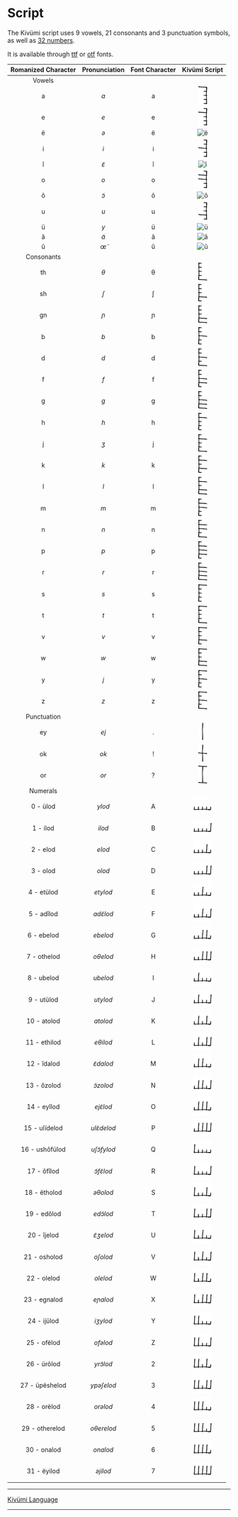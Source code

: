 
# Script

The Kivümi script uses 9 vowels, 21 consonants and 3 punctuation symbols, as well as [32 numbers](Numbers.md).

It is available through [ttf](KivumiPrototype22-Regular.ttf) or [otf](KivumiPrototype22-Regular.otf) fonts.  

| Romanized Character | Pronunciation | Font Character | Kivümi Script |
|:-:|:-:|:-:|:-:|
| Vowels | | | |
| a | *a* | a | <img src="../Pictures/Individual Script Characters/a.png" alt="a" width="20"/> |
| e | *e* | e | <img src="../Pictures/Individual Script Characters/e.png" alt="e" width="20"/> |
| ë | *ə* | ë | <img src="../Pictures/Individual Script Characters/ë.png" alt="ë" width="20"/> |
| i | *i* | i | <img src="../Pictures/Individual Script Characters/i.png" alt="i" width="20"/> |
| î | *ɛ̃* | î | <img src="../Pictures/Individual Script Characters/î.png" alt="î" width="20"/> |
| o | *o* | o | <img src="../Pictures/Individual Script Characters/o.png" alt="o" width="20"/> |
| ô | *ɔ̃* | ô | <img src="../Pictures/Individual Script Characters/ô.png" alt="ô" width="20"/> |
| u | *u* | u | <img src="../Pictures/Individual Script Characters/u.png" alt="u" width="20"/> |
| ü | *y* | ü | <img src="../Pictures/Individual Script Characters/ü.png" alt="ü" width="20"/> |
| â | *ɑ̃* | â | <img src="../Pictures/Individual Script Characters/â.png" alt="â" width="20"/> |
| û | *œ̃* | û | <img src="../Pictures/Individual Script Characters/û.png" alt="û" width="20"/> |
| Consonants | | | |
| th | *θ* | θ | <img src="../Pictures/Individual Script Characters/th.png" alt="th" width="20"/> |
| sh | *ʃ* | ʃ | <img src="../Pictures/Individual Script Characters/sh.png" alt="sh" width="20"/> |
| gn | *ɲ* | ɲ | <img src="../Pictures/Individual Script Characters/gn.png" alt="gn" width="20"/> |
| b | *b* | b | <img src="../Pictures/Individual Script Characters/b.png" alt="b" width="20"/> |
| d | *d* | d | <img src="../Pictures/Individual Script Characters/d.png" alt="d" width="20"/> |
| f | *f* | f | <img src="../Pictures/Individual Script Characters/f.png" alt="f" width="20"/> |
| g | *g* | g | <img src="../Pictures/Individual Script Characters/g.png" alt="g" width="20"/> |
| h | *h* | h | <img src="../Pictures/Individual Script Characters/h.png" alt="h" width="20"/> |
| j | *ʒ* | j | <img src="../Pictures/Individual Script Characters/j.png" alt="j" width="20"/> |
| k | *k* | k | <img src="../Pictures/Individual Script Characters/k.png" alt="k" width="20"/> |
| l | *l* | l | <img src="../Pictures/Individual Script Characters/l.png" alt="l" width="20"/> |
| m | *m* | m | <img src="../Pictures/Individual Script Characters/m.png" alt="m" width="20"/> |
| n | *n* | n | <img src="../Pictures/Individual Script Characters/n.png" alt="n" width="20"/> |
| p | *p* | p | <img src="../Pictures/Individual Script Characters/p.png" alt="p" width="20"/> |
| r | *r* | r | <img src="../Pictures/Individual Script Characters/r.png" alt="r" width="20"/> |
| s | *s* | s | <img src="../Pictures/Individual Script Characters/s.png" alt="s" width="20"/> |
| t | *t* | t | <img src="../Pictures/Individual Script Characters/t.png" alt="t" width="20"/> |
| v | *v* | v | <img src="../Pictures/Individual Script Characters/v.png" alt="v" width="20"/> |
| w | *w* | w | <img src="../Pictures/Individual Script Characters/w.png" alt="w" width="20"/> |
| y | *j* | y | <img src="../Pictures/Individual Script Characters/y.png" alt="y" width="20"/> |
| z | *z* | z | <img src="../Pictures/Individual Script Characters/z.png" alt="z" width="20"/> |
| Punctuation | | | |
| ey | *ej* | . | <img src="../Pictures/Individual Script Characters/ey.png" alt="ey" width="20"/> |
| ok | *ok* | ! | <img src="../Pictures/Individual Script Characters/ok.png" alt="ok" width="20"/> |
| or | *or* | ? | <img src="../Pictures/Individual Script Characters/or.png" alt="or" width="20"/> |
| Numerals | | | |
| 0 - ülod | *ylod* | A | <img src="../Pictures/Individual Script Characters/0.png" alt="0" width="40"/> |
| 1 - ilod | *ilod* | B | <img src="../Pictures/Individual Script Characters/1.png" alt="1" width="40"/> |
| 2 - elod | *elod* | C | <img src="../Pictures/Individual Script Characters/2.png" alt="2" width="40"/> |
| 3 - olod| *olod* | D | <img src="../Pictures/Individual Script Characters/3.png" alt="3" width="40"/> |
| 4 - etülod | *etylod* | E | <img src="../Pictures/Individual Script Characters/4.png" alt="4" width="40"/> |
| 5 - adîlod | *adɛ̃lod* | F | <img src="../Pictures/Individual Script Characters/5.png" alt="5" width="40"/> |
| 6 - ebelod | *ebelod* | G | <img src="../Pictures/Individual Script Characters/6.png" alt="6" width="40"/> |
| 7 - othelod | *oθelod* | H | <img src="../Pictures/Individual Script Characters/7.png" alt="7" width="40"/> |
| 8 - ubelod | *ubelod* | I | <img src="../Pictures/Individual Script Characters/8.png" alt="8" width="40"/> |
| 9 - utülod | *utylod* | J | <img src="../Pictures/Individual Script Characters/9.png" alt="9" width="40"/> |
| 10 - atolod | *atolod* | K | <img src="../Pictures/Individual Script Characters/10.png" alt="10" width="40"/> |
| 11 - ethilod | *eθilod* | L | <img src="../Pictures/Individual Script Characters/11.png" alt="11" width="40"/> |
| 12 - îdalod | *ɛ̃dalod* | M | <img src="../Pictures/Individual Script Characters/12.png" alt="12" width="40"/> |
| 13 - ôzolod | *ɔ̃zolod* | N | <img src="../Pictures/Individual Script Characters/13.png" alt="13" width="40"/> |
| 14 - eyîlod | *ejɛ̃lod* | O | <img src="../Pictures/Individual Script Characters/14.png" alt="14" width="40"/> |
| 15 - ulïdelod | *ulɛ̃delod* | P | <img src="../Pictures/Individual Script Characters/15.png" alt="15" width="40"/> |
| 16 - ushôfülod | *uʃɔ̃fylod* | Q | <img src="../Pictures/Individual Script Characters/16.png" alt="16" width="40"/> |
| 17 - ôfîlod | *ɔ̃fɛ̃lod* | R | <img src="../Pictures/Individual Script Characters/17.png" alt="17" width="40"/> |
| 18 - ëtholod | *əθolod* | S | <img src="../Pictures/Individual Script Characters/18.png" alt="18" width="40"/> |
| 19 - edôlod | *edɔ̃lod* | T | <img src="../Pictures/Individual Script Characters/19.png" alt="19" width="40"/> |
| 20 - îjelod | *ɛ̃ʒelod* | U | <img src="../Pictures/Individual Script Characters/20.png" alt="20" width="40"/> |
| 21 - osholod | *oʃolod* | V | <img src="../Pictures/Individual Script Characters/21.png" alt="21" width="40"/> |
| 22 - olelod | *olelod* | W | <img src="../Pictures/Individual Script Characters/22.png" alt="22" width="40"/> |
| 23 - egnalod | *eɲalod* | X | <img src="../Pictures/Individual Script Characters/23.png" alt="23" width="40"/> |
| 24 - ijülod | *iʒylod* | Y | <img src="../Pictures/Individual Script Characters/24.png" alt="24" width="40"/> |
| 25 - ofëlod | *ofəlod* | Z | <img src="../Pictures/Individual Script Characters/25.png" alt="25" width="40"/> |
| 26 - ürôlod | *yrɔ̃lod* | 2 | <img src="../Pictures/Individual Script Characters/26.png" alt="26" width="40"/> |
| 27 - üpëshelod | *ypəʃelod* | 3 | <img src="../Pictures/Individual Script Characters/27.png" alt="27" width="40"/> |
| 28 - orëlod | *orəlod* | 4 | <img src="../Pictures/Individual Script Characters/28.png" alt="28" width="40"/> |
| 29 - otherelod | *oθerelod* | 5 |     <img src="../Pictures/Individual Script Characters/29.png" alt="29" width="40"/> |
| 30 - onalod | *onalod* | 6 | <img src="../Pictures/Individual Script Characters/30.png" alt="30" width="40"/> |
| 31 - ëyilod | *əjilod* | 7 | <img src="../Pictures/Individual Script Characters/31.png" alt="31" width="40"/> |

---

[Kivümi Language](README.md)

---